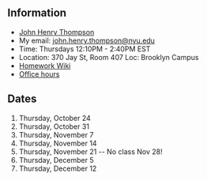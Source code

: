 ## Information

- [John Henry Thompson](http://johnhenrythompson.com)
- My email: john.henry.thompson@nyu.edu
- Time: Thursdays 12:10PM - 2:40PM EST
- Location: 370 Jay St, Room 407 Loc: Brooklyn Campus
- [Homework Wiki](https://github.com/ITPNYU/ICM-2024-Media/wiki/Homework-John-Henry-05)
- [Office hours ](https://calendar.app.google/jKKcXZgNYMk7F2mY8)

## Dates

1. Thursday, October 24
2. Thursday, October 31
3. Thursday, November 7
4. Thursday, November 14
5. Thursday, November 21 -- No class Nov 28!
6. Thursday, December 5
7. Thursday, December 12

